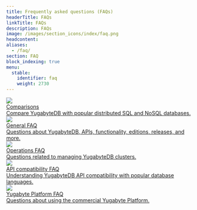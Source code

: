 ```yaml
---
title: Frequently asked questions (FAQs)
headerTitle: FAQs
linkTitle: FAQs
description: FAQs
image: /images/section_icons/index/faq.png
headcontent:
aliases:
  - /faq/
section: FAQ
block_indexing: true
menu:
  stable:
    identifier: faq
    weight: 2730
---
```


<div class="row">

  <div class="col-12 col-md-6 col-lg-12 col-xl-6">
    <a class="section-link icon-offset" href="../comparisons/">
      <div class="head">
        <img class="icon" src="/images/section_icons/index/comparisons.png" aria-hidden="true" />
        <div class="title">Comparisons</div>
      </div>
      <div class="body">
        Compare YugabyteDB with popular distributed SQL and NoSQL databases.
      </div>
    </a>
  </div>

  <div class="col-12 col-md-6 col-lg-12 col-xl-6">
    <a class="section-link icon-offset" href="general/">
      <div class="head">
        <img class="icon" src="/images/section_icons/introduction/core_features.png" aria-hidden="true" />
        <div class="title">General FAQ</div>
      </div>
      <div class="body">
        Questions about YugabyteDB, APIs, functionality, editions, releases, and more.
      </div>
    </a>
  </div>

  <div class="col-12 col-md-6 col-lg-12 col-xl-6">
    <a class="section-link icon-offset" href="operations-faq/">
      <div class="head">
        <img class="icon" src="/images/section_icons/manage/enterprise.png" aria-hidden="true" />
        <div class="title">Operations FAQ</div>
      </div>
      <div class="body">
        Questions related to managing YugabyteDB clusters.
      </div>
    </a>
  </div>

  <div class="col-12 col-md-6 col-lg-12 col-xl-6">
    <a class="section-link icon-offset" href="compatibility/">
      <div class="head">
        <img class="icon" src="/images/section_icons/index/api.png" aria-hidden="true" />
        <div class="title">API compatibility FAQ</div>
      </div>
      <div class="body">
        Understanding YugabyteDB API compatibility with popular database languages.
      </div>
    </a>
  </div>
</div>

<div class="col-12 col-md-6 col-lg-12 col-xl-6">
  <a class="section-link icon-offset" href="yugabyte-platform/">
    <div class="head">
      <img class="icon" src="/images/section_icons/manage/enterprise.png" aria-hidden="true" />
      <div class="title">Yugabyte Platform FAQ</div>
    </div>
    <div class="body">
      Questions about using the commercial Yugabyte Platform.
    </div>
  </a>
</div>

</div>
